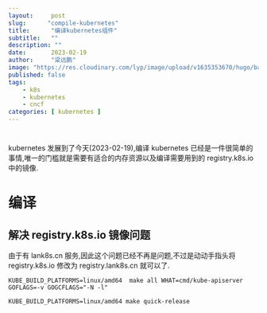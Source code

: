 ```yaml
---
layout:     post 
slug:      "compile-kubernetes"
title:      "编译kubernetes组件"
subtitle:   ""
description: ""
date:       2023-02-19
author:     "梁远鹏"
image: "https://res.cloudinary.com/lyp/image/upload/v1635353670/hugo/banner/pexels-helena-lopes-2253275.jpg"
published: false
tags:
    - k8s
    - kubernetes
    - cncf
categories: [ kubernetes ]
---
```


# 

kubernetes 发展到了今天(2023-02-19),编译 kubernetes 已经是一件很简单的事情,唯一的门槛就是需要有适合的内存资源以及编译需要用到的 registry.k8s.io 中的镜像.


# 编译

## 解决 registry.k8s.io 镜像问题

由于有 lank8s.cn 服务,因此这个问题已经不再是问题,不过是动动手指头将 registry.k8s.io 修改为 registry.lank8s.cn 就可以了.

```shell
KUBE_BUILD_PLATFORMS=linux/amd64  make all WHAT=cmd/kube-apiserver   GOFLAGS=-v GOGCFLAGS="-N -l"
```

```shell
KUBE_BUILD_PLATFORMS=linux/amd64 make quick-release
```

```shell

```
